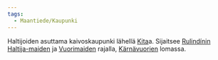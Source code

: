 ```yaml
---
tags:
  - Maantiede/Kaupunki
---
```

Haltijoiden asuttama kaivoskaupunki lähellä [Kita](Kita.md)a. Sijaitsee [Rulindínin Haltija-maiden](Rulindínin%20Haltija-maat.md) ja [Vuorimaiden](Vuorimaat) rajalla, [Kärnävuorien](Kärnävuoret.md) lomassa.
